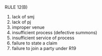 RULE 12(B)
1. lack of smj
2. lack of pj
3. improper venue
4. insufficient process (defective summons)
5. insufficient service of process
6. failure to state a claim
7. failure to join a party under R19